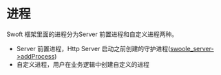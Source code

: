 # 进程
Swoft 框架里面的进程分为Server 前置进程和自定义进程两种。

- Server 前置进程，Http Server 启动之前创建的守护进程([swoole_server->addProcess](https://wiki.swoole.com/wiki/page/390.html))
- 自定义进程，用户在业务逻辑中创建自定义的进程